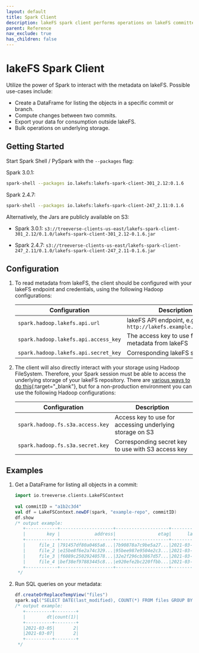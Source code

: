 ```yaml
---
layout: default
title: Spark Client
description: lakeFS spark client performs operations on lakeFS committed metadata stored in the object store. 
parent: Reference
nav_exclude: true
has_children: false
---
```



# lakeFS Spark Client

Utilize the power of Spark to interact with the metadata on lakeFS. Possible use-cases include:

* Create a DataFrame for listing the objects in a specific commit or branch.
* Compute changes between two commits.
* Export your data for consumption outside lakeFS.
* Bulk operations on underlying storage.

## Getting Started

Start Spark Shell / PySpark with the `--packages` flag:

Spark 3.0.1:

```bash
spark-shell --packages io.lakefs:lakefs-spark-client-301_2.12:0.1.6
```

Spark 2.4.7:

```bash
spark-shell --packages io.lakefs:lakefs-spark-client-247_2.11:0.1.6
```

Alternatively, the Jars are publicly available on S3:

* Spark 3.0.1: `s3://treeverse-clients-us-east/lakefs-spark-client-301_2.12/0.1.0/lakefs-spark-client-301_2.12-0.1.6.jar`

* Spark 2.4.7: `s3://treeverse-clients-us-east/lakefs-spark-client-247_2.11/0.1.0/lakefs-spark-client-247_2.11-0.1.6.jar`

## Configuration

1. To read metadata from lakeFS, the client should be configured with your lakeFS endpoint and credentials, using the following Hadoop configurations:

   | Configuration                        | Description                                                  |
   |--------------------------------------|--------------------------------------------------------------|
   | `spark.hadoop.lakefs.api.url`        | lakeFS API endpoint, e.g: `http://lakefs.example.com/api/v1` |
   | `spark.hadoop.lakefs.api.access_key` | The access key to use for fetching metadata from lakeFS      |
   | `spark.hadoop.lakefs.api.secret_key` | Corresponding lakeFS secret key                              |

1. The client will also directly interact with your storage using Hadoop FileSystem.
   Therefore, your Spark session must be able to access the underlying storage of your lakeFS repository.
   There are [various ways to do this](https://hadoop.apache.org/docs/current/hadoop-aws/tools/hadoop-aws/index.html#Authenticating_with_S3){:target="_blank"},
   but for a non-production environment you can use the following Hadoop configurations:

   | Configuration                    | Description                                              |
   |----------------------------------|----------------------------------------------------------|
   | `spark.hadoop.fs.s3a.access.key` | Access key to use for accessing underlying storage on S3 |
   | `spark.hadoop.fs.s3a.secret.key` | Corresponding secret key to use with S3 access key       |


## Examples

1. Get a DataFrame for listing all objects in a commit:

   ```scala
   import io.treeverse.clients.LakeFSContext
    
   val commitID = "a1b2c3d4"
   val df = LakeFSContext.newDF(spark, "example-repo", commitID)
   df.show
   /* output example:
      +------------+--------------------+--------------------+-------------------+----+
      |        key |             address|                etag|      last_modified|size|
      +------------+--------------------+--------------------+-------------------+----+
      |     file_1 |791457df80a0465a8...|7b90878a7c9be5a27...|2021-03-05 11:23:30|  36|
      |     file_2 |e15be8f6e2a74c329...|95bee987e9504e2c3...|2021-03-05 11:45:25|  36|
      |     file_3 |f6089c25029240578...|32e2f296cb3867d57...|2021-03-07 13:43:19|  36|
      |     file_4 |bef38ef97883445c8...|e920efe2bc220ffbb...|2021-03-07 13:43:11|  13|
      +------------+--------------------+--------------------+-------------------+----+
    */
   ```

1. Run SQL queries on your metadata:

   ```scala
   df.createOrReplaceTempView("files")
   spark.sql("SELECT DATE(last_modified), COUNT(*) FROM files GROUP BY 1 ORDER BY 1")
   /* output example:
      +----------+--------+
      |        dt|count(1)|
      +----------+--------+
      |2021-03-05|       2|
      |2021-03-07|       2|
      +----------+--------+
    */
   ```

